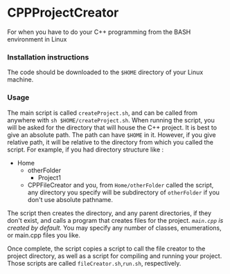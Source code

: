 # CPPProjectCreator
For when you have to do your C++ programming from the BASH environment in Linux
### Installation instructions
The code should be downloaded to the `$HOME` directory of your Linux machine.
### Usage
The main script is called `createProject.sh`, and can be called from anywhere with `sh $HOME/createProject.sh`. When running the script, you will be asked for the directory that will house the C++ project. It is best to give an absolute path. The path can have `$HOME` in it. However, if you give relative path, it will be relative to the directory from which you called the script. For example, if you had directory structure like :
* Home
  * otherFolder
    * Project1
  * CPPFileCreator
and you, from `Home/otherFolder` called the script, any directory you specify will be subdirectory of `otherFolder` if you don't use absolute pathname.

The script then creates the directory, and any parent directories, if they don't exist, and calls a program that creates files for the project. *`main.cpp` is created by default.* You may specify any number of classes, enumerations, or main.cpp files you like. 

Once complete, the script copies a script to call the file creator to the project directory, as well as a script for compiling and running your project. Those scripts are called `fileCreator.sh`,`run.sh`, respectively.
